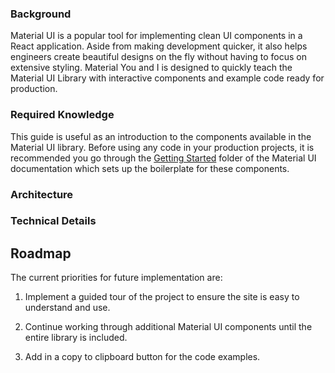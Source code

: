 ### Background

Material UI is a popular tool for implementing clean UI components in a React application. Aside from making development quicker, it also helps engineers create beautiful designs on the fly without having to focus on extensive styling. Material You and I is designed to quickly teach the Material UI Library with interactive components and example code ready for production.

### Required Knowledge

This guide is useful as an introduction to the components available in the Material UI library.
Before using any code in your production projects, it is recommended you go through the [Getting Started](http://www.material-ui.com/#/get-started/installation) folder of the Material UI documentation which sets up the boilerplate for these components.

### Architecture

### Technical Details

## Roadmap

The current priorities for future implementation are:

1. Implement a guided tour of the project to ensure the site is easy to understand and use.

2. Continue working through additional Material UI components until the entire library is included.

3. Add in a copy to clipboard button for the code examples.
